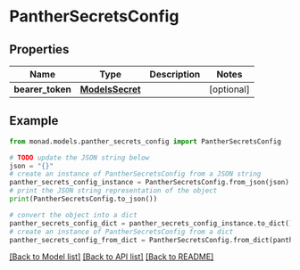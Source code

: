 # PantherSecretsConfig


## Properties

Name | Type | Description | Notes
------------ | ------------- | ------------- | -------------
**bearer_token** | [**ModelsSecret**](ModelsSecret.md) |  | [optional] 

## Example

```python
from monad.models.panther_secrets_config import PantherSecretsConfig

# TODO update the JSON string below
json = "{}"
# create an instance of PantherSecretsConfig from a JSON string
panther_secrets_config_instance = PantherSecretsConfig.from_json(json)
# print the JSON string representation of the object
print(PantherSecretsConfig.to_json())

# convert the object into a dict
panther_secrets_config_dict = panther_secrets_config_instance.to_dict()
# create an instance of PantherSecretsConfig from a dict
panther_secrets_config_from_dict = PantherSecretsConfig.from_dict(panther_secrets_config_dict)
```
[[Back to Model list]](../README.md#documentation-for-models) [[Back to API list]](../README.md#documentation-for-api-endpoints) [[Back to README]](../README.md)


